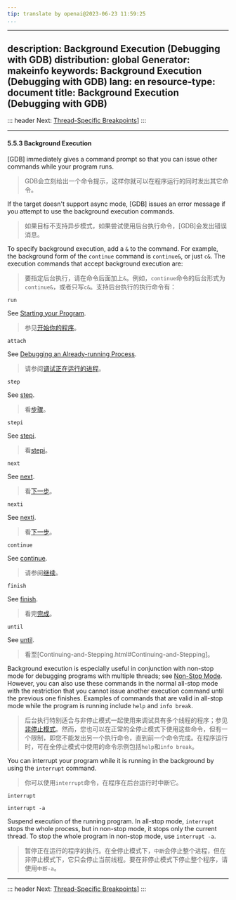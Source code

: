 ```yaml
---
tip: translate by openai@2023-06-23 11:59:25
...
```

---
description: Background Execution (Debugging with GDB)
distribution: global
Generator: makeinfo
keywords: Background Execution (Debugging with GDB)
lang: en
resource-type: document
title: Background Execution (Debugging with GDB)
---
::: header
Next: [Thread-Specific Breakpoints](Thread_002dSpecific-Breakpoints.html#Thread_002dSpecific-Breakpoints)]
:::

---

#### 5.5.3 Background Execution


[GDB] immediately gives a command prompt so that you can issue other commands while your program runs.

> GDB会立刻给出一个命令提示，这样你就可以在程序运行的同时发出其它命令。


If the target doesn't support async mode, [GDB] issues an error message if you attempt to use the background execution commands.

> 如果目标不支持异步模式，如果尝试使用后台执行命令，[GDB]会发出错误消息。


To specify background execution, add a `&` to the command. For example, the background form of the `continue` command is `continue&`, or just `c&`. The execution commands that accept background execution are:

> 要指定后台执行，请在命令后面加上`&`。例如，`continue`命令的后台形式为`continue&`，或者只写`c&`。支持后台执行的执行命令有：

`run`


See [Starting your Program](Starting.html#Starting).

> 参见[开始你的程序](Starting.html#Starting)。

`attach`


See [Debugging an Already-running Process](Attach.html#Attach).

> 请参阅[调试正在运行的进程](Attach.html#Attach)。

`step`


See [step](Continuing-and-Stepping.html#Continuing-and-Stepping).

> 看[步骤](Continuing-and-Stepping.html#Continuing-and-Stepping)。

`stepi`


See [stepi](Continuing-and-Stepping.html#Continuing-and-Stepping).

> 看[stepi](Continuing-and-Stepping.html#Continuing-and-Stepping)。

`next`


See [next](Continuing-and-Stepping.html#Continuing-and-Stepping).

> 看[下一步](Continuing-and-Stepping.html#Continuing-and-Stepping)。

`nexti`


See [nexti](Continuing-and-Stepping.html#Continuing-and-Stepping).

> 看[下一步](Continuing-and-Stepping.html#Continuing-and-Stepping)。

`continue`


See [continue](Continuing-and-Stepping.html#Continuing-and-Stepping).

> 请参阅[继续](Continuing-and-Stepping.html#Continuing-and-Stepping)。

`finish`


See [finish](Continuing-and-Stepping.html#Continuing-and-Stepping).

> 看完[完成](Continuing-and-Stepping.html#Continuing-and-Stepping)。

`until`


See [until](Continuing-and-Stepping.html#Continuing-and-Stepping).

> 看至[Continuing-and-Stepping.html#Continuing-and-Stepping]。


Background execution is especially useful in conjunction with non-stop mode for debugging programs with multiple threads; see [Non-Stop Mode](Non_002dStop-Mode.html#Non_002dStop-Mode). However, you can also use these commands in the normal all-stop mode with the restriction that you cannot issue another execution command until the previous one finishes. Examples of commands that are valid in all-stop mode while the program is running include `help` and `info break`.

> 后台执行特别适合与非停止模式一起使用来调试具有多个线程的程序；参见[非停止模式](Non_002dStop-Mode.html#Non_002dStop-Mode)。然而，您也可以在正常的全停止模式下使用这些命令，但有一个限制，即您不能发出另一个执行命令，直到前一个命令完成。在程序运行时，可在全停止模式中使用的命令示例包括`help`和`info break`。


You can interrupt your program while it is running in the background by using the `interrupt` command.

> 你可以使用`interrupt`命令，在程序在后台运行时中断它。

`interrupt`

`interrupt -a`


Suspend execution of the running program. In all-stop mode, `interrupt` stops the whole process, but in non-stop mode, it stops only the current thread. To stop the whole program in non-stop mode, use `interrupt -a`.

> 暂停正在运行的程序的执行。在全停止模式下，`中断`会停止整个进程，但在非停止模式下，它只会停止当前线程。要在非停止模式下停止整个程序，请使用`中断-a`。

---

::: header
Next: [Thread-Specific Breakpoints](Thread_002dSpecific-Breakpoints.html#Thread_002dSpecific-Breakpoints)]
:::
